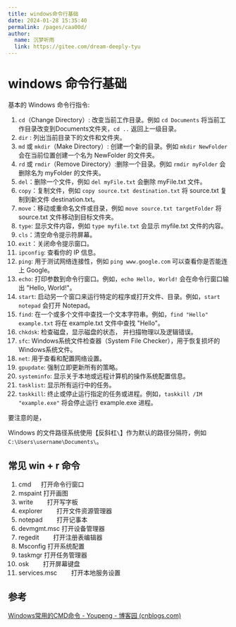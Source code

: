 ```yaml
---
title: windows命令行基础
date: 2024-01-28 15:35:40
permalink: /pages/caa00d/
author: 
  name: 沉梦听雨
  link: https://gitee.com/dream-deeply-tyu
---
```

# windows 命令行基础

基本的 Windows 命令行指令:

1. `cd`（Change Directory）: 改变当前工作目录。例如 `cd Documents` 将当前工作目录改变到Documents文件夹，`cd ..` 返回上一级目录。
2. `dir` : 列出当前目录下的文件和文件夹。
3. `md` 或 `mkdir`（Make Directory）: 创建一个新的目录。例如 `mkdir NewFolder` 会在当前位置创建一个名为 NewFolder 的文件夹。
4. `rd` 或 `rmdir`（Remove Directory）:删除一个目录。例如 `rmdir myFolder` 会删除名为 myFolder 的文件夹。
5. `del`：删除一个文件，例如 `del myFile.txt` 会删除 myFile.txt 文件。
6. `copy`：复制文件，例如 `copy source.txt destination.txt` 将 source.txt 复制到新文件 destination.txt。
7. `move`：移动或重命名文件或目录，例如 `move source.txt targetFolder` 将 source.txt 文件移动到目标文件夹。
8. `type`: 显示文件内容，例如 `type myfile.txt` 会显示 myfile.txt 文件的内容。
9. `cls`：清空命令提示符屏幕。
10. `exit`：关闭命令提示窗口。
11. `ipconfig`: 查看你的 IP 信息。
12. `ping`: 用于测试网络连接性，例如 `ping www.google.com` 可以查看你是否能连上 Google。
13. `echo`: 打印参数到命令行窗口。例如，`echo Hello, World!` 会在命令行窗口输出 "Hello, World!"。
14. `start`: 启动另一个窗口来运行特定的程序或打开文件、目录。例如，`start notepad` 会打开 Notepad。
15. `find`: 在一个或多个文件中查找一个文本字符串。例如，`find "Hello" example.txt` 将在 example.txt 文件中查找 "Hello"。
16. `chkdsk`: 检查磁盘，显示磁盘的状态， 并扫描物理以及逻辑错误。
17. `sfc`: Windows系统文件检查器（System File Checker），用于恢复损坏的Windows系统文件。
18. `net`: 用于查看和配置网络设置。
19. `gpupdate`: 强制立即更新所有的策略。
20. `systeminfo`: 显示关于本地或远程计算机的操作系统配置信息。
21. `tasklist`: 显示所有运行中的任务。
22. `taskkill`: 终止或停止运行指定的任务或进程。例如，`taskkill /IM "example.exe"` 将会停止运行 example.exe 进程。

要注意的是，

Windows 的文件路径系统使用【反斜杠`\`】作为默认的路径分隔符，例如 `C:\Users\username\Documents\`。



## 常见 win + r 命令

1. cmd    　                  打开命令行窗口
2.  mspaint                  打开画图
3.  write　　                打开写字板
4.  explorer　　          打开文件资源管理器
5.  notepad　　          打开记事本
6. devmgmt.msc        打开设备管理器
7. regedit　　             打开注册表编辑器
8. Msconfig                 打开系统配置
9. taskmgr                   打开任务管理器
10. osk　　                    打开屏幕键盘
11. services.msc　　    打开本地服务设置





## 参考

[Windows常用的CMD命令 - Youpeng - 博客园 (cnblogs.com)](https://www.cnblogs.com/youpeng/p/10246588.html)
